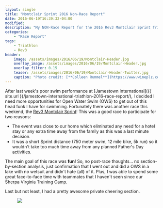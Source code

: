 ```yaml
---
layout: single
title: "Montclair Sprint 2016 Non-Race Report"
date: 2016-06-19T16:39:32-04:00
modified:
description: "My NON-Race Report for the 2016 Rev3 Montclair Sprint Triathlon." 	# For Twitter, not the Title
categories:
    - "Race Report"
tags:
    - Triathlon
    - Rev3
header:
    image: /assets/images/2016/06/19/Montclair-Header.jpg				# Twitter (use 'teaser')
    overlay_image: /assets/images/2016/06/19/Montclair-Header.jpg		# Article header at 2048x768
    overlay_filter: 0.15
    teaser: /assets/images/2016/06/19/Montclair-Header-Twitter.jpg 		# Shrink image to 575 width
    caption: "Photo credit: [**Colleen Rummel**](https://www.wineplz.com)"
---
```


After last week's poor swim performance at [Jamestown International]({{ site.url }}/jamestown-international-triathlon-2016-race-report/), I decided I need more opportunities for Open Water Swim (OWS) to get out of this head funk I have for swimming.  Fortunately there was another race this weekend, the [Rev3 Montclair Sprint](http://rev3tri.com/montclair-tri/)!  This was a good race to participate for two reasons:

- The event was close to our home which eliminated any need for a hotel stay or any extra time away from the family as this was a last minute decision.
- It was a short Sprint distance (750 meter swim, 12 mile bike, 5k run) so it wouldn't take too much time away from any planned Father's Day activities.

The main goal of this race was **fun**!  So, no post-race thoughts... no section-by-section analysis, just confirmation that I went out and did a OWS in a lake with no wetsuit and didn't hate (all) of it.  Plus, I was able to spend some great face-to-face time with teammates that I haven't seen since our Sherpa Virginia Training Camp.

Last but not least, I had a pretty awesome private cheering section.

<figure>
<p class="align-center"><a href="{{ site.url }}/assets/images/2016/06/19/Montclair-lg1.jpg"><img src="{{ site.url }}/assets/images/2016/06/19/Montclair-md1.jpg" /></a></p>
</figure>
